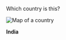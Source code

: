 Which country is this?

![Map of a country](images/India_(orthographic_projection).svg)
<!--question-->
**India**